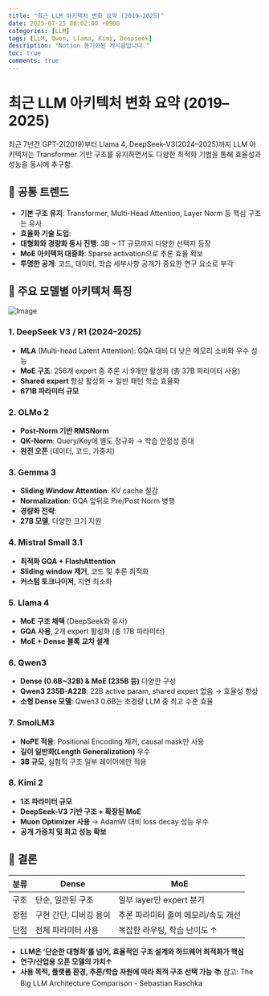 ```yaml
---
title: "최근 LLM 아키텍처 변화 요약 (2019–2025)"
date: 2025-07-25 08:02:00 +0900
categories: [LLM]
tags: [LLM, Qwen, Llama, Kimi, Deepseek]
description: "Notion 동기화된 게시글입니다."
toc: true
comments: true
---
```


# 최근 LLM 아키텍처 변화 요약 (2019–2025)

최근 7년간 GPT-2(2019)부터 Llama 4, DeepSeek-V3(2024–2025)까지 LLM 아키텍처는 Transformer 기반 구조를 유지하면서도 다양한 최적화 기법을 통해 효율성과 성능을 동시에 추구함.

## 🔑 공통 트렌드

- **기본 구조 유지**: Transformer, Multi-Head Attention, Layer Norm 등 핵심 구조는 유사
- **효율화 기술 도입**:
- **대형화와 경량화 동시 진행**: 3B ~ 1T 규모까지 다양한 선택지 등장
- **MoE 아키텍처 대중화**: Sparse activation으로 추론 효율 확보
- **투명한 공개**: 코드, 데이터, 학습 세부사항 공개가 중요한 연구 요소로 부각
## 📌 주요 모델별 아키텍처 특징

![Image](https://prod-files-secure.s3.us-west-2.amazonaws.com/e6db513d-ec54-40ff-aa74-2487b0bcfe15/ac24fdd3-febf-45c7-8e99-afb6446591d8/image.png?X-Amz-Algorithm=AWS4-HMAC-SHA256&X-Amz-Content-Sha256=UNSIGNED-PAYLOAD&X-Amz-Credential=ASIAZI2LB4667Q2V25IP%2F20250725%2Fus-west-2%2Fs3%2Faws4_request&X-Amz-Date=20250725T193604Z&X-Amz-Expires=3600&X-Amz-Security-Token=IQoJb3JpZ2luX2VjECMaCXVzLXdlc3QtMiJIMEYCIQCIMO%2FtpVFVO48jKDpMrDc2niEXT8nLK1QMDkrw%2B2pyRAIhANuUJzr0L6hKn%2FqSmnk%2Bu8eL5LN8tR0BufS3dnIXRL1eKv8DCEwQABoMNjM3NDIzMTgzODA1IgydQ72bq8JeqB4IouUq3AO6%2BRvEenqq3CtmFLmer84vUcoBH8tkWA%2FgXj%2FVGP6mva7qu%2FA8iobJA9fazcgYnGvw670a9IDqWdfHGAoy3H3F4bHCTiuRXec9GPgYFLjHSTFhAxhjV2zXsJgqyOxRh9GHu%2Fy1iv5EGzIETvgmQTkwBTL4H0YEfDRwBzNihClmykLor%2BKpf8%2BVzg7TAdBSQ%2BTAJXRaQNXmdRhVpsPw0BIGI8mqCLQB3eD6DXr66FV73KqUkg6J86u5plg%2FKlOXuM4igrEkQlPvlkIpZ8FVAoTr3LMxl%2FqWyirddKnUCPhIvr%2F2ncDP120y9KW79pzwapI9k9nPCcoyAf7nJcCSVmiI7WQSe1TPFuSf9GJaaxN3RGIyfQ%2F29pTQpnFYdR6uCwTX6s9SIKGSS7pI6FC%2FAksp3n5mzKgL8V2e%2BrdVoLSMCBfkBge%2Bt2MtP8tdvn280NU2vmRjSYfytdWl2wVwPvCB9Cu3nMLt9z%2Bsrivc%2FU1antiWSLgHhio064c%2B1ibaTFEFbWZbt%2FOwIdYncg0mrL%2BsPzQy4HsJzS1JQyKS8EUG6Og3%2FHj3AjcaqGOLTkYlSf6502BoCvFejE8VLiZ9x%2BPwpHYO5zAPLJ9fLvAsBibtfwcGB5h1KHDvNYl%2BhDD1qo%2FEBjqkAXbgsmAn7W3mIQs7bRjONWcr%2BXOhRogE4YkCviJ7fLt0HUMN2pQZ0Jr3jzWqSOQ7jAnBX1xGUD6EuW%2BUTlzlNEhR7b3Vul%2BwKICpTSCOzhYTYprWvMeetdPtFxAIacgAUI%2FxrlfxE2ZrmN2m1pKIdCds3Fnsnmr40ppxjOd6udfP69f1tciw7Hh5BNVMwx1KRuf6uoLx%2B8Zwb5mBPXfSwoKKDgXO&X-Amz-Signature=15d2a1fb24972d339d596c112f34d2dec89e3a665480314b81d62067ce4a1663&X-Amz-SignedHeaders=host&x-amz-checksum-mode=ENABLED&x-id=GetObject)

### 1. DeepSeek V3 / R1 (2024–2025)

- **MLA** (Multi-head Latent Attention): GQA 대비 더 낮은 메모리 소비와 우수 성능
- **MoE 구조**: 256개 expert 중 추론 시 9개만 활성화 (총 37B 파라미터 사용)
- **Shared expert** 항상 활성화 → 일반 패턴 학습 효율화
- **671B 파라미터 규모**
### 2. OLMo 2

- **Post-Norm 기반 RMSNorm**
- **QK-Norm**: Query/Key에 별도 정규화 → 학습 안정성 증대
- **완전 오픈** (데이터, 코드, 가중치)
### 3. Gemma 3

- **Sliding Window Attention**: KV cache 절감
- **Normalization**: GQA 앞뒤로 Pre/Post Norm 병행
- **경량화 전략**:
- **27B 모델**, 다양한 크기 지원
### 4. Mistral Small 3.1

- **최적화 GQA + FlashAttention**
- **Sliding window 제거**, 코드 및 추론 최적화
- **커스텀 토크나이저**, 지연 최소화
### 5. Llama 4

- **MoE 구조 채택** (DeepSeek와 유사)
- **GQA 사용**, 2개 expert 활성화 (총 17B 파라미터)
- **MoE + Dense 블록 교차 설계**
### 6. Qwen3

- **Dense (0.6B~32B) & MoE (235B 등)** 다양한 구성
- **Qwen3 235B-A22B**: 22B active param, shared expert 없음 → 효율성 향상
- **소형 Dense 모델**: Qwen3 0.6B는 초경량 LLM 중 최고 수준 효율
### 7. SmolLM3

- **NoPE 적용**: Positional Encoding 제거, causal mask만 사용
- **길이 일반화(Length Generalization)** 우수
- **3B 규모**, 실험적 구조 일부 레이어에만 적용
### 8. Kimi 2

- **1조 파라미터 규모**
- **DeepSeek-V3 기반 구조 + 확장된 MoE**
- **Muon Optimizer 사용** → AdamW 대비 loss decay 성능 우수
- **공개 가중치 및 최고 성능 확보**
## 🧩 결론

| 분류 | Dense | MoE |
| --- | --- | --- |
| 구조 | 단순, 일관된 구조 | 일부 layer만 expert 분기 |
| 장점 | 구현 간단, 디버깅 용이 | 추론 파라미터 줄여 메모리/속도 개선 |
| 단점 | 전체 파라미터 사용 | 복잡한 라우팅, 학습 난이도 ↑ |

- **LLM은 ‘단순한 대형화’를 넘어, 효율적인 구조 설계와 하드웨어 최적화가 핵심**
- **연구/산업용 오픈 모델의 가치↑**
- **사용 목적, 플랫폼 환경, 추론/학습 자원에 따라 최적 구조 선택 가능**
📚 참고: The Big LLM Architecture Comparison - Sebastian Raschka


